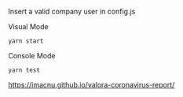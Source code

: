 Insert a valid company user in config.js

Visual Mode

```
yarn start
```

Console Mode

```
yarn test
```

https://imacnu.github.io/valora-coronavirus-report/
